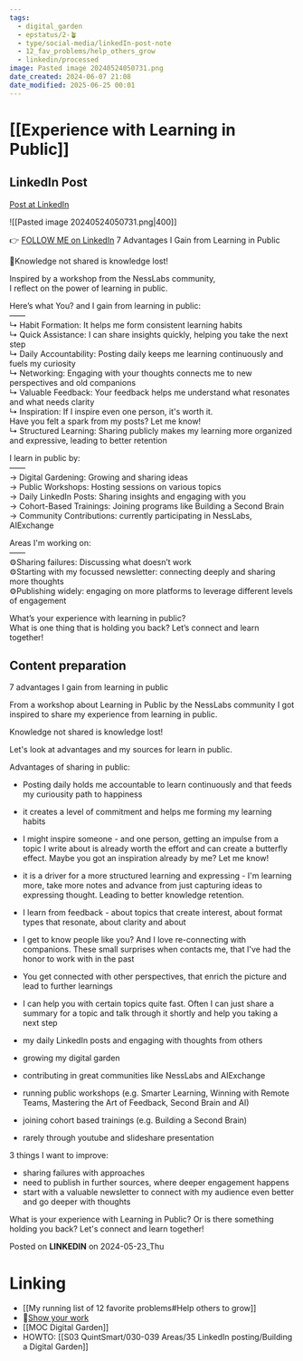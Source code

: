 ```yaml
---
tags:
  - digital_garden
  - epstatus/2-🪴
  - type/social-media/linkedIn-post-note
  - 12_fav_problems/help_others_grow
  - linkedin/processed
image: Pasted image 20240524050731.png
date_created: 2024-06-07 21:08
date_modified: 2025-06-25 00:01
---
```

# [[Experience with Learning in Public]]

## LinkedIn Post

[Post at LinkedIn](https://www.linkedin.com/posts/sebastiankamilli_7-advantages-i-gain-from-learning-in-public-activity-7199303105606209536-YmN7?utm_source=share&utm_medium=member_desktop)

![[Pasted image 20240524050731.png|400]]

👉 [FOLLOW ME on LinkedIn](https://www.linkedin.com/comm/mynetwork/discovery-see-all?usecase=PEOPLE_FOLLOWS&followMember=sebastiankamilli)
7 Advantages I Gain from Learning in Public  
  
📌Knowledge not shared is knowledge lost!  
  
Inspired by a workshop from the NessLabs community,  
I reflect on the power of learning in public.  
  
Here’s what You? and I gain from learning in public:  
——  
↳ Habit Formation: It helps me form consistent learning habits  
↳ Quick Assistance: I can share insights quickly, helping you take the next step  
↳ Daily Accountability: Posting daily keeps me learning continuously and fuels my curiosity  
↳ Networking: Engaging with your thoughts connects me to new perspectives and old companions  
↳ Valuable Feedback: Your feedback helps me understand what resonates and what needs clarity  
↳ Inspiration: If I inspire even one person, it's worth it.  
Have you felt a spark from my posts? Let me know!  
↳ Structured Learning: Sharing publicly makes my learning more organized and expressive, leading to better retention  

I learn in public by:  
——  
→ Digital Gardening: Growing and sharing ideas  
→ Public Workshops: Hosting sessions on various topics  
→ Daily LinkedIn Posts: Sharing insights and engaging with you  
→ Cohort-Based Trainings: Joining programs like Building a Second Brain  
→ Community Contributions: currently participating in NessLabs, AIExchange  
  
Areas I'm working on:  
——  
⚙️Sharing failures: Discussing what doesn’t work  
⚙️Starting with my focussed newsletter: connecting deeply and sharing more thoughts  
⚙️Publishing widely: engaging on more platforms to leverage different levels of engagement  
  
What’s your experience with learning in public?  
What is one thing that is holding you back? Let’s connect and learn together!

## Content preparation

7 advantages I gain from learning in public

From a workshop about Learning in Public by the NessLabs community I got inspired to share my experience from learning in public. 

Knowledge not shared is knowledge lost!

Let's look at advantages and my sources for learn in public. 

Advantages of sharing in public:
+ Posting daily holds me accountable to learn continuously and that feeds my curiousity path to happiness
+ it creates a level of commitment and helps me forming my learning habits
+ I might inspire someone - and one person, getting an impulse from a topic I write about is already worth the effort and can create a butterfly effect. Maybe you got an inspiration already by me? Let me know!
+ it is a driver for a more structured learning and expressing - I'm learning more, take more notes and advance from just capturing ideas to expressing thought. Leading to better knowledge retention.
+ I learn from feedback - about topics that create interest, about format types that resonate, about clarity and about  
+ I get to know people like you? And I love re-connecting with companions. These small surprises when contacts me, that I've had the honor to work with in the past
+ You get connected with other perspectives, that enrich the picture and lead to further learnings
+ I can help you with certain topics quite fast. Often I can just share a summary for a topic and talk through it shortly and help you taking a next step

+ my daily LinkedIn posts and engaging with thoughts from others
+ growing my digital garden
+ contributing in great communities like NessLabs and AIExchange
+ running public workshops (e.g. Smarter Learning, Winning with Remote Teams, Mastering the Art of Feedback, Second Brain and AI)
+ joining cohort based trainings (e.g. Building a Second Brain)
+ rarely through youtube and slideshare presentation

3 things I want to improve:
+ sharing failures with approaches 
+ need to publish in further sources, where deeper engagement happens
+ start with a valuable newsletter to connect with my audience even better and go deeper with thoughts

What is your experience with Learning in Public? 
Or is there something holding you back? Let's connect and learn together!

Posted on **LINKEDIN** on 2024-05-23_Thu

# Linking

+ [[My running list of 12 favorite problems#Help others to grow]]
+ 📖[Show your work](https://www.blinkist.com/en/app/books/show-your-work-en)
+ [[MOC Digital Garden]]
+ HOWTO: [[S03 QuintSmart/030-039 Areas/35 LinkedIn posting/Building a Digital Garden]]
